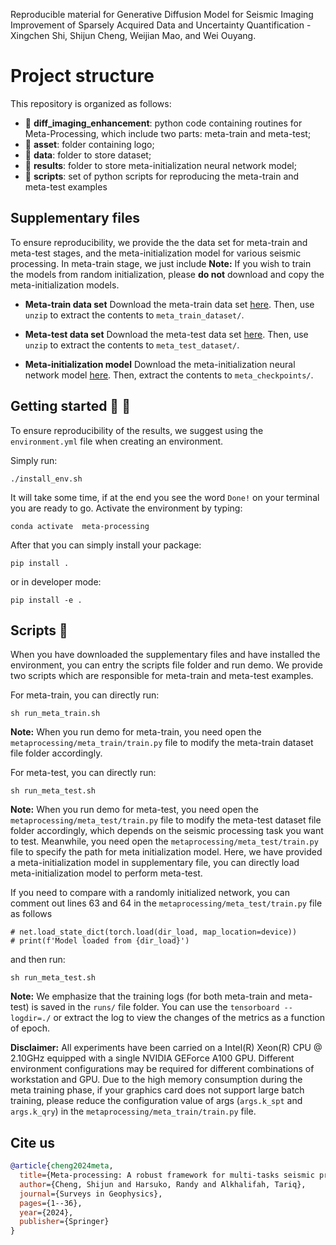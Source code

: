 Reproducible material for Generative Diffusion Model for Seismic Imaging Improvement of Sparsely Acquired Data and Uncertainty Quantification - Xingchen Shi, Shijun Cheng, Weijian Mao, and Wei Ouyang.

# Project structure
This repository is organized as follows:

* :open_file_folder: **diff_imaging_enhancement**: python code containing routines for Meta-Processing, which include two parts: meta-train and meta-test;
* :open_file_folder: **asset**: folder containing logo;
* :open_file_folder: **data**: folder to store dataset;
* :open_file_folder: **results**: folder to store meta-initialization neural network model;
* :open_file_folder: **scripts**: set of python scripts for reproducing the meta-train and meta-test examples


## Supplementary files
To ensure reproducibility, we provide the the data set for meta-train and meta-test stages, and the meta-initialization model for various seismic processing. In meta-train stage, we just include **Note:** If you wish to train the models from random initialization, please **do not** download and copy the meta-initialization models.

* **Meta-train data set**
Download the meta-train data set [here](https://drive.google.com/drive/folders/1JyWOVd6ohIQR7Yw8Qf5DxIUBMFotOKmm?usp=sharing). Then, use `unzip` to extract the contents to `meta_train_dataset/`.

* **Meta-test data set**
Download the meta-test data set [here](https://drive.google.com/drive/folders/19FZB8brT0zH-ccgH_M5ZzEg0BCIKSSK8?usp=sharing). Then, use `unzip` to extract the contents to `meta_test_dataset/`.

* **Meta-initialization model**
Download the meta-initialization neural network model [here](https://drive.google.com/drive/folders/1u5rHqHBiXxxq38UPEOFPYG7DoVOlhk5b?usp=sharing). Then, extract the contents to `meta_checkpoints/`.

## Getting started :space_invader: :robot:
To ensure reproducibility of the results, we suggest using the `environment.yml` file when creating an environment.

Simply run:
```
./install_env.sh
```
It will take some time, if at the end you see the word `Done!` on your terminal you are ready to go. Activate the environment by typing:
```
conda activate  meta-processing
```

After that you can simply install your package:
```
pip install .
```
or in developer mode:
```
pip install -e .
```

## Scripts :page_facing_up:
When you have downloaded the supplementary files and have installed the environment, you can entry the scripts file folder and run demo. We provide two scripts which are responsible for meta-train and meta-test examples.

For meta-train, you can directly run:
```
sh run_meta_train.sh
```
**Note:** When you run demo for meta-train, you need open the `metaprocessing/meta_train/train.py` file to modify the meta-train dataset file folder accordingly.

For meta-test, you can directly run:
```
sh run_meta_test.sh
```
**Note:** When you run demo for meta-test, you need open the `metaprocessing/meta_test/train.py` file to modify the meta-test dataset file folder accordingly, which depends on the seismic processing task you want to test. Meanwhile, you need open the `metaprocessing/meta_test/train.py` file to specify the path for meta initialization model. Here, we have provided a meta-initialization model in supplementary file, you can directly load meta-initialization model to perform meta-test.

If you need to compare with a randomly initialized network, you can comment out lines 63 and 64 in the `metaprocessing/meta_test/train.py` file as follows
```
# net.load_state_dict(torch.load(dir_load, map_location=device))
# print(f'Model loaded from {dir_load}')
```
and then run:
```
sh run_meta_test.sh
```

**Note:** We emphasize that the training logs (for both meta-train and meta-test) is saved in the `runs/` file folder. You can use the `tensorboard --logdir=./` or extract the log to view the changes of the metrics as a function of epoch.

**Disclaimer:** All experiments have been carried on a Intel(R) Xeon(R) CPU @ 2.10GHz equipped with a single NVIDIA GEForce A100 GPU. Different environment 
configurations may be required for different combinations of workstation and GPU. Due to the high memory consumption during the meta training phase, if your graphics card does not support large batch training, please reduce the configuration value of args (`args.k_spt` and `args.k_qry`) in the `metaprocessing/meta_train/train.py` file.

## Cite us 
```bibtex
@article{cheng2024meta,
  title={Meta-processing: A robust framework for multi-tasks seismic processing},
  author={Cheng, Shijun and Harsuko, Randy and Alkhalifah, Tariq},
  journal={Surveys in Geophysics},
  pages={1--36},
  year={2024},
  publisher={Springer}
}

